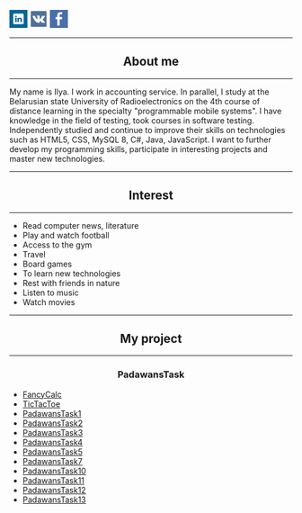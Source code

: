 <a href="https://www.linkedin.com/in/ilya-leanovich-a51a25180/" target="_blank" alt="Linkedin"><img src="images/Web-Linked-in-alt-Metro-icon.png"></a>
<a href="https://vk.com/leanovichilya" target="_blank" alt="vkontakte"><img src="images/vk-icon.png"></a>
<a href="https://www.facebook.com/leanovichilya" target="_blank" alt="facebook"><img src="images/facebook-icon.png"></a>

<hr>
<h2 align="center">About me</h2>
<hr>

My name is Ilya. I work in accounting service. In parallel, I study at the Belarusian state University of Radioelectronics 
on the 4th course of distance learning in the specialty "programmable mobile systems". 
I have knowledge in the field of testing, took courses in software testing. 
Independently studied and continue to improve their skills on technologies such as HTML5, CSS, MySQL 8, C#, Java, JavaScript.
I want to further develop my programming skills, participate in interesting projects and master new technologies.

<hr>
<h2 align="center">Interest</h2>
<hr>

- Read computer news, literature
- Play and watch football
- Access to the gym
- Travel
- Board games
- To learn new technologies
- Rest with friends in nature
- Listen to music
- Watch movies

<hr>
<h2 align="center">My project</h2>
<hr>

<h3 align="center">PadawansTask</h3>
<ul>
    <li><a href="https://github.com/IlyaLeanovich/FancyCalc" target="_blank">FancyCalc</a></li>
    <li><a href="https://github.com/IlyaLeanovich/TicTacToe" target="_blank">TicTacToe</a></li>
    <li><a href="https://github.com/IlyaLeanovich/PadawansTask1" target="_blank">PadawansTask1</a></li>
    <li><a href="https://github.com/IlyaLeanovich/PadawansTask2" target="_blank">PadawansTask2</a></li>
    <li><a href="https://github.com/IlyaLeanovich/PadawansTask3" target="_blank">PadawansTask3</a></li>
    <li><a href="https://github.com/IlyaLeanovich/PadawansTask4" target="_blank">PadawansTask4</a></li>
    <li><a href="https://github.com/padawanstask/PadawansTask5" target="_blank">PadawansTask5</a></li>
    <li><a href="https://github.com/IlyaLeanovich/PadawansTask7" target="_blank">PadawansTask7</a></li>
    <li><a href="https://github.com/IlyaLeanovich/PadawansTask10" target="_blank">PadawansTask10</a></li>
    <li><a href="https://github.com/IlyaLeanovich/PadawansTask11" target="_blank">PadawansTask11</a></li>
    <li><a href="https://github.com/IlyaLeanovich/PadawansTask12" target="_blank">PadawansTask12</a></li>
    <li><a href="https://github.com/IlyaLeanovich/PadawansTask13" target="_blank">PadawansTask13</a></li>
</ul>